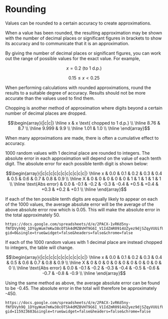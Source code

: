 # Rounding

Values can be rounded to a certain accuracy to create approximations.

When a value has been rounded, the resulting approximation may be shown with the number of decimal places or significant figures in brackets to show its accuracy and to communicate that it is an approximation.

By giving the number of decimal places or significant figures, you can work out the range of possible values for the exact value. For example,

$$x = 0.2 \text{ (to 1 d.p.)}$$

$$0.15 \leq x < 0.25$$

When performing calculations with rounded approximations, round the results to a suitable degree of accuracy. Results should not be more accurate than the values used to find them.

Chopping is another method of approximation where digits beyond a certain number of decimal places are dropped.

$$\begin{array}{|c|c|}
\hline
x & x \text{ chopped to 1 d.p.} \\ \hline
8.76 & 8.7 \\ \hline
9.999 & 9.9 \\ \hline
1.01 & 1.0 \\ \hline
\end{array}$$

When many approximations are made, there is often a cumulative effect to accuracy.

1000 random values with 1 decimal place are rounded to integers. The absolute error in each approximation will depend on the value of each tenth digit. The absolute error for each possible tenth digit is shown below:

$$\begin{array}{|c|c|c|c|c|c|c|c|c|c|c|}
\hline
x & 0.0 & 0.1 & 0.2 & 0.3 & 0.4 & 0.5 & 0.6 & 0.7 & 0.8 & 0.9 \\ \hline
X & 0 & 0 & 0 & 0 & 0 & 1 & 1 & 1 & 1 & 1 \\ \hline
\text{Abs error} & 0.0 & -0.1 & -0.2 & -0.3 & -0.4 & +0.5 & +0.4 & +0.3 & +0.2 & +0.1 \\ \hline
\end{array}$$

If each of the ten possible tenth digits are equally likely to appear on each of the 1000 values, the average absolute error will be the average of the above absolute error row which is 0.05. This will make the absolute error in the total approximately 50.

```IFrame
https://docs.google.com/spreadsheets/d/e/2PACX-1vRKd5ny-fNfDVyh9Q_1DYqyWum7mKw38cOTSk4dMZBVHT9G6I_V1IdZmR0914UZyez9djSZqyVUUifU/pubhtml?gid=0&single=true&widget=false&headers=false&chrome=false
```

If each of the 1000 random values with 1 decimal place are instead chopped to integers, the table will change.

$$\begin{array}{|c|c|c|c|c|c|c|c|c|c|c|}
\hline
x & 0.0 & 0.1 & 0.2 & 0.3 & 0.4 & 0.5 & 0.6 & 0.7 & 0.8 & 0.9 \\ \hline
X & 0 & 0 & 0 & 0 & 0 & 0 & 0 & 0 & 0 & 0 \\ \hline
\text{Abs error} & 0.0 & -0.1 & -0.2 & -0.3 & -0.4 & -0.5 & -0.6 & -0.7 & -0.8 & -0.9 \\ \hline
\end{array}$$

Using the same method as above, the average absolute error can be found to be -0.45. The absolute error in the total will therefore be approximately -450.

```IFrame
https://docs.google.com/spreadsheets/d/e/2PACX-1vRKd5ny-fNfDVyh9Q_1DYqyWum7mKw38cOTSk4dMZBVHT9G6I_V1IdZmR0914UZyez9djSZqyVUUifU/pubhtml?gid=115923683&single=true&widget=false&headers=false&chrome=false
```
